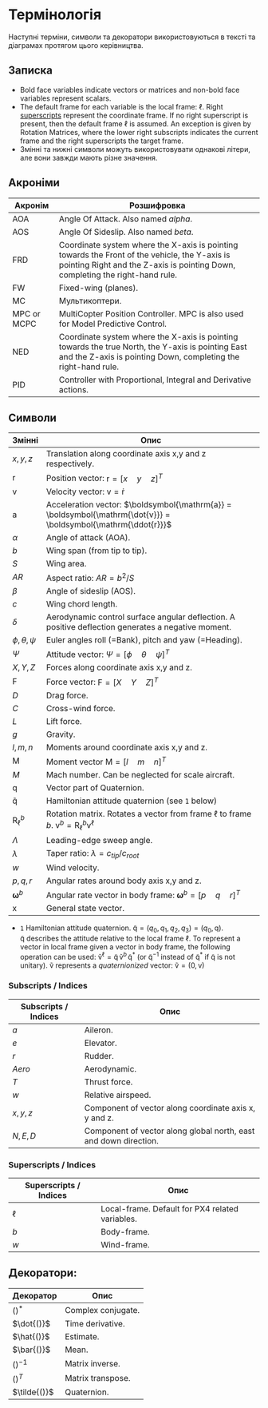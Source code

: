 # Термінологія

Наступні терміни, символи та декоратори використовуються в тексті та діаграмах протягом цього керівництва.

## Записка

- Bold face variables indicate vectors or matrices and non-bold face variables represent scalars.
- The default frame for each variable is the local frame: $\ell{}$. Right [superscripts](#superscripts) represent the coordinate frame. If no right superscript is present, then the default frame $\ell{}$ is assumed. An exception is given by Rotation Matrices, where the lower right subscripts indicates the current frame and the right superscripts the target frame.
- Змінні та нижні символи можуть використовувати однакові літери, але вони завжди мають різне значення.

## Акроніми

| Акронім     | Розшифровка                                                                                                                                                                    |
| ----------- | ------------------------------------------------------------------------------------------------------------------------------------------------------------------------------ |
| AOA         | Angle Of Attack. Also named _alpha_.                                                                                                                                           |
| AOS         | Angle Of Sideslip. Also named _beta_.                                                                                                                                          |
| FRD         | Coordinate system where the X-axis is pointing towards the Front of the vehicle, the Y-axis is pointing Right and the Z-axis is pointing Down, completing the right-hand rule. |
| FW          | Fixed-wing (planes).                                                                                                                                                           |
| MC          | Мультикоптери.                                                                                                                                                                 |
| MPC or MCPC | MultiCopter Position Controller. MPC is also used for Model Predictive Control.                                                                                                |
| NED         | Coordinate system where the X-axis is pointing towards the true North, the Y-axis is pointing East and the Z-axis is pointing Down, completing the right-hand rule.            |
| PID         | Controller with Proportional, Integral and Derivative actions.                                                                                                                 |

## Символи

| Змінні                               | Опис                                                                                                                                                                     |
| ------------------------------------ | ------------------------------------------------------------------------------------------------------------------------------------------------------------------------ |
| $x,y,z$                              | Translation along coordinate axis x,y and z respectively.                                                                                                                |
| $\boldsymbol{\mathrm{r}}$          | Position vector: $\boldsymbol{\mathrm{r}} = [x \quad y \quad z]^{T}$                                                                                                 |
| $\boldsymbol{\mathrm{v}}$          | Velocity vector: $\boldsymbol{\mathrm{v}} = \boldsymbol{\mathrm{\dot{r}}}$                                                                                          |
| $\boldsymbol{\mathrm{a}}$          | Acceleration vector: $\boldsymbol{\mathrm{a}} = \boldsymbol{\mathrm{\dot{v}}} = \boldsymbol{\mathrm{\ddot{r}}}$                                                  |
| $\alpha$                            | Angle of attack (AOA).                                                                                                                                                   |
| $b$                                  | Wing span (from tip to tip).                                                                                                                                             |
| $S$                                  | Wing area.                                                                                                                                                               |
| $AR$                                 | Aspect ratio: $AR = b^2/S$                                                                                                                                               |
| $\beta$                             | Angle of sideslip (AOS).                                                                                                                                                 |
| $c$                                  | Wing chord length.                                                                                                                                                       |
| $\delta$                            | Aerodynamic control surface angular deflection. A positive deflection generates a negative moment.                                                                       |
| $\phi,\theta,\psi$                | Euler angles roll (=Bank), pitch and yaw (=Heading).                                                                                                                     |
| $\Psi$                              | Attitude vector: $\Psi = [\phi \quad \theta \quad \psi]^T$                                                                                                         |
| $X,Y,Z$                              | Forces along coordinate axis x,y and z.                                                                                                                                  |
| $\boldsymbol{\mathrm{F}}$          | Force vector: $\boldsymbol{\mathrm{F}}= [X \quad Y \quad Z]^T$                                                                                                       |
| $D$                                  | Drag force.                                                                                                                                                              |
| $C$                                  | Cross-wind force.                                                                                                                                                        |
| $L$                                  | Lift force.                                                                                                                                                              |
| $g$                                  | Gravity.                                                                                                                                                                 |
| $l,m,n$                              | Moments around coordinate axis x,y and z.                                                                                                                                |
| $\boldsymbol{\mathrm{M}}$          | Moment vector $\boldsymbol{\mathrm{M}} = [l \quad m \quad n]^T$                                                                                                      |
| $M$                                  | Mach number. Can be neglected for scale aircraft.                                                                                                                        |
| $\boldsymbol{\mathrm{q}}$          | Vector part of Quaternion.                                                                                                                                               |
| $\boldsymbol{\mathrm{\tilde{q}}}$ | Hamiltonian attitude quaternion (see `1` below)                                                                                                                          |
| $\boldsymbol{\mathrm{R}}_\ell^b$  | Rotation matrix. Rotates a vector from frame $\ell{}$ to frame $b{}$. $\boldsymbol{\mathrm{v}}^b = \boldsymbol{\mathrm{R}}_\ell^b \boldsymbol{\mathrm{v}}^\ell$ |
| $\Lambda$                           | Leading-edge sweep angle.                                                                                                                                                |
| $\lambda$                           | Taper ratio: $\lambda = c_{tip}/c_{root}$                                                                                                                             |
| $w$                                  | Wind velocity.                                                                                                                                                           |
| $p,q,r$                              | Angular rates around body axis x,y and z.                                                                                                                                |
| $\boldsymbol{\omega}^b$            | Angular rate vector in body frame: $\boldsymbol{\omega}^b = [p \quad q \quad r]^T$                                                                                   |
| $\boldsymbol{\mathrm{x}}$          | General state vector.                                                                                                                                                    |

- `1` Hamiltonian attitude quaternion. $\boldsymbol{\mathrm{\tilde{q}}} = (q_0, q_1, q_2, q_3) = (q_0, \boldsymbol{\mathrm{q}})$.<br> $\boldsymbol{\mathrm{\tilde{q}}}{}$ describes the attitude relative to the local frame $\ell{}$. To represent a vector in local frame given a vector in body frame, the following operation can be used: $\boldsymbol{\mathrm{\tilde{v}}}^\ell = \boldsymbol{\mathrm{\tilde{q}}} \, \boldsymbol{\mathrm{\tilde{v}}}^b \, \boldsymbol{\mathrm{\tilde{q}}}^*{}$ (or $\boldsymbol{\mathrm{\tilde{q}}}^{-1}{}$ instead of $\boldsymbol{\mathrm{\tilde{q}}}^*{}$ if $\boldsymbol{\mathrm{\tilde{q}}}{}$ is not unitary). $\boldsymbol{\mathrm{\tilde{v}}}{}$ represents a _quaternionized_ vector: $\boldsymbol{\mathrm{\tilde{v}}} = (0,\boldsymbol{\mathrm{v}})$

### Subscripts / Indices

| Subscripts / Indices | Опис                                                             |
| -------------------- | ---------------------------------------------------------------- |
| $a$                  | Aileron.                                                         |
| $e$                  | Elevator.                                                        |
| $r$                  | Rudder.                                                          |
| $Aero$               | Aerodynamic.                                                     |
| $T$                  | Thrust force.                                                    |
| $w$                  | Relative airspeed.                                               |
| $x,y,z$              | Component of vector along coordinate axis x, y and z.            |
| $N,E,D$              | Component of vector along global north, east and down direction. |

<a id="superscripts"></a>

### Superscripts / Indices

| Superscripts / Indices | Опис                                            |
| ---------------------- | ----------------------------------------------- |
| $\ell$                | Local-frame. Default for PX4 related variables. |
| $b$                    | Body-frame.                                     |
| $w$                    | Wind-frame.                                     |

## Декоратори:

| Декоратор     | Опис               |
| ------------- | ------------------ |
| $()^*$        | Complex conjugate. |
| $\dot{()}$   | Time derivative.   |
| $\hat{()}$   | Estimate.          |
| $\bar{()}$   | Mean.              |
| $()^{-1}$     | Matrix inverse.    |
| $()^T$        | Matrix transpose.  |
| $\tilde{()}$ | Quaternion.        |
